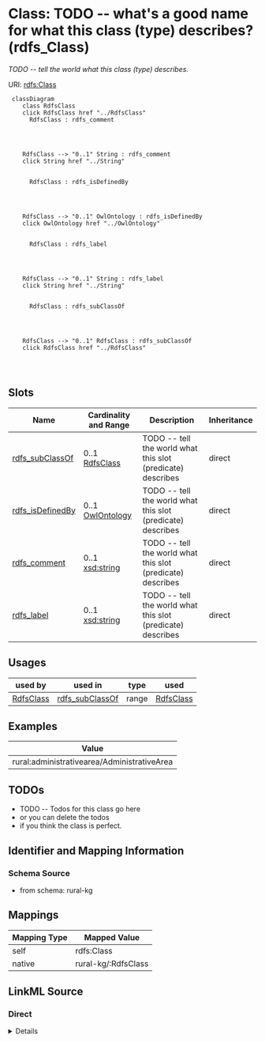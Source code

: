 

# Class: TODO -- what's a good name for what this class (type) describes? (rdfs_Class)


_TODO -- tell the world what this class (type) describes._





URI: [rdfs:Class](http://www.w3.org/2000/01/rdf-schema#Class)






```mermaid
 classDiagram
    class RdfsClass
    click RdfsClass href "../RdfsClass"
      RdfsClass : rdfs_comment
        
          
    
    
    RdfsClass --> "0..1" String : rdfs_comment
    click String href "../String"

        
      RdfsClass : rdfs_isDefinedBy
        
          
    
    
    RdfsClass --> "0..1" OwlOntology : rdfs_isDefinedBy
    click OwlOntology href "../OwlOntology"

        
      RdfsClass : rdfs_label
        
          
    
    
    RdfsClass --> "0..1" String : rdfs_label
    click String href "../String"

        
      RdfsClass : rdfs_subClassOf
        
          
    
    
    RdfsClass --> "0..1" RdfsClass : rdfs_subClassOf
    click RdfsClass href "../RdfsClass"

        
      
```




<!-- no inheritance hierarchy -->


## Slots

| Name | Cardinality and Range | Description | Inheritance |
| ---  | --- | --- | --- |
| [rdfs_subClassOf](../slots/rdfs_subClassOf.md) | 0..1 <br/> [RdfsClass](../classes/RdfsClass.md) | TODO -- tell the world what this slot (predicate) describes | direct |
| [rdfs_isDefinedBy](../slots/rdfs_isDefinedBy.md) | 0..1 <br/> [OwlOntology](../classes/OwlOntology.md) | TODO -- tell the world what this slot (predicate) describes | direct |
| [rdfs_comment](../slots/rdfs_comment.md) | 0..1 <br/> [xsd:string](http://www.w3.org/2001/XMLSchema#string) | TODO -- tell the world what this slot (predicate) describes | direct |
| [rdfs_label](../slots/rdfs_label.md) | 0..1 <br/> [xsd:string](http://www.w3.org/2001/XMLSchema#string) | TODO -- tell the world what this slot (predicate) describes | direct |





## Usages

| used by | used in | type | used |
| ---  | --- | --- | --- |
| [RdfsClass](../classes/RdfsClass.md) | [rdfs_subClassOf](../slots/rdfs_subClassOf.md) | range | [RdfsClass](../classes/RdfsClass.md) |







## Examples

| Value |
| --- |
| rural:administrativearea/AdministrativeArea |

## TODOs

* TODO -- Todos for this class go here
* or you can delete the todos
* if you think the class is perfect.

## Identifier and Mapping Information







### Schema Source


* from schema: rural-kg




## Mappings

| Mapping Type | Mapped Value |
| ---  | ---  |
| self | rdfs:Class |
| native | rural-kg/:RdfsClass |







## LinkML Source

<!-- TODO: investigate https://stackoverflow.com/questions/37606292/how-to-create-tabbed-code-blocks-in-mkdocs-or-sphinx -->

### Direct

<details>
```yaml
name: rdfs_Class
description: TODO -- tell the world what this class (type) describes.
title: TODO -- what's a good name for what this class (type) describes?
todos:
- TODO -- Todos for this class go here
- or you can delete the todos
- if you think the class is perfect.
notes:
- There are 14 instances of this class.
examples:
- value: rural:administrativearea/AdministrativeArea
from_schema: rural-kg
slots:
- rdfs_subClassOf
- rdfs_isDefinedBy
- rdfs_comment
- rdfs_label
class_uri: rdfs:Class

```
</details>

### Induced

<details>
```yaml
name: rdfs_Class
description: TODO -- tell the world what this class (type) describes.
title: TODO -- what's a good name for what this class (type) describes?
todos:
- TODO -- Todos for this class go here
- or you can delete the todos
- if you think the class is perfect.
notes:
- There are 14 instances of this class.
examples:
- value: rural:administrativearea/AdministrativeArea
from_schema: rural-kg
attributes:
  rdfs_subClassOf:
    name: rdfs_subClassOf
    description: TODO -- tell the world what this slot (predicate) describes.
    todos:
    - TODO -- Todos for this slot go here
    - or you can delete the todos
    - if you think the class is perfect.
    comments:
    - 9 occurrences with subject type rdfs_Class and object type rdfs_Class.
    examples:
    - value: rural:administrativearea/State rdfs:subClassOf rural:administrativearea/AdministrativeArea
    from_schema: rural-kg
    rank: 1000
    slot_uri: rdfs:subClassOf
    alias: rdfs_subClassOf
    owner: rdfs_Class
    domain_of:
    - rdfs_Class
    range: rdfs_Class
  rdfs_isDefinedBy:
    name: rdfs_isDefinedBy
    description: TODO -- tell the world what this slot (predicate) describes.
    todos:
    - TODO -- Todos for this slot go here
    - or you can delete the todos
    - if you think the class is perfect.
    comments:
    - 5 occurrences with subject type rdfs_Class and object type owl_Ontology.
    examples:
    - value: rural:settlementtype/SettlementType rdfs:isDefinedBy rural:ontology
    from_schema: rural-kg
    rank: 1000
    slot_uri: rdfs:isDefinedBy
    alias: rdfs_isDefinedBy
    owner: rdfs_Class
    domain_of:
    - rdfs_Class
    range: owl_Ontology
  rdfs_comment:
    name: rdfs_comment
    description: TODO -- tell the world what this slot (predicate) describes.
    todos:
    - TODO -- Todos for this slot go here
    - or you can delete the todos
    - if you think the class is perfect.
    comments:
    - 14 occurrences with subject type rdfs_Class and object type string.
    examples:
    - value: rural:substanceabuse/Substance rdfs:comment Types of substances that
        can be abused.
    from_schema: rural-kg
    rank: 1000
    slot_uri: rdfs:comment
    alias: rdfs_comment
    owner: rdfs_Class
    domain_of:
    - rdfs_Class
    range: string
  rdfs_label:
    name: rdfs_label
    description: TODO -- tell the world what this slot (predicate) describes.
    todos:
    - TODO -- Todos for this slot go here
    - or you can delete the todos
    - if you think the class is perfect.
    comments:
    - 5 occurrences with subject type rdfs_Class and object type string.
    examples:
    - value: rural:substanceabuse/SubstanceAbuse rdfs:label Substance Abuse
    from_schema: rural-kg
    rank: 1000
    slot_uri: rdfs:label
    alias: rdfs_label
    owner: rdfs_Class
    domain_of:
    - rdfs_Class
    range: string
class_uri: rdfs:Class

```
</details>